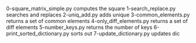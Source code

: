 0-square_matrix_simple.py computes the square
1-search_replace.py searches and replaces
2-uniq_add.py adds unique
3-common_elements.py returns a set of common elements
4-only_diff_elements.py returns a set of diff elements
5-number_keys.py returns the number of keys
6-print_sorted_dictionary.py sorts out
7-update_dictionary.py updates dic
